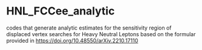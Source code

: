# HNL_FCCee_analytic
codes that generate analytic estimates for the sensitivity region of displaced vertex searches for Heavy Neutral Leptons based on the formular provided in https://doi.org/10.48550/arXiv.2210.17110
